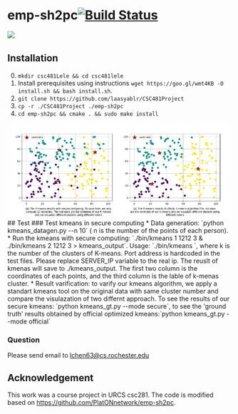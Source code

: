 # emp-sh2pc[![Build Status](https://travis-ci.org/emp-toolkit/emp-sh2pc.svg?branch=master)](https://travis-ci.org/emp-toolkit/emp-sh2pc)

<img src="https://raw.githubusercontent.com/emp-toolkit/emp-readme/master/art/logo-full.jpg" width=300px/>

## Installation
0. `mkdir csc481Lele && cd csc481lele`
1. Install prerequisites using instructions   `wget https://goo.gl/wmt4KB -O install.sh && bash install.sh`.
2. `git clone https://github.com/laasyablr/CSC481Project`
3. `cp -r ./CSC481Project ./emp-sh2pc`
4. `cd emp-sh2pc && cmake . && sudo make install`
<img src="https://github.com/laasyablr/CSC481Project/blob/master/fig/compare.png" width=800px/>
## Test
### Test kmeans in secure computing
* Data generation: `python kmeans_datagen.py  --n 10` ( n is the number of the points of each person).
* Run the kmeans with secure computing: `./bin/kmeans 1 1212 3 & ./bin/kmeans 2 1212 3 > kmeans_output`. Usage: `./bin/kmeans <party> <port> <k>`, where k is the number of the clusters of K-means. Port address is hardcoded in the test files. Please replace
  SERVER_IP variable to the real ip. The reuslt of kmenas will save to ./kmeans_output. The first two column is the coordinates of each points, and the third column is the lable of k-menas cluster.
* Result varification: to varify our kmeans algorithm, we apply a standart kmeans tool on the original data with same cluster number and compare the visulazation of two differnt approach. To see the results of our secure kmeans: `python kmeans_gt.py --mode secure`, to see the 'ground truth' results obtained by official optimized kmeans:`python kmeans_gt.py --mode official`

### Question
Please send email to lchen63@cs.rochester.edu

## Acknowledgement
This work was a course project in URCS csc281. The code is modified based on https://github.com/PlatONnetwork/emp-sh2pc.
